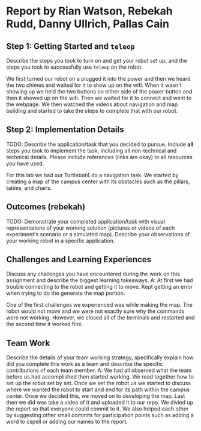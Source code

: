 # Report by Rian Watson, Rebekah Rudd, Danny Ullrich, Pallas Cain

## Step 1: Getting Started and `teleop`

Describe the steps you took to turn on and get your robot set up, and the steps you took to successfully use `teleop` on the robot.

We first turned our robot on a plugged it into the power and then we heard the two chimes and waited for it to show up on the wifi. When it wasn't showing up we held the two buttons on either side of the power button and then it showed up on the wifi. Then we waited for it to connect and went to the webpage. We then watched the videos about navigation and map building and started to take the steps to complete that with our robot.

## Step 2: Implementation Details

TODO: Describe the application/task that you decided to pursue. Include **all** steps you took to implement the task, including all non-technical and technical details. Please include references (links are okay) to all resources you have used.

For this lab we had our Turtlebot4 do a navigation task. We started by creating a map of the campus center with its obstacles such as the pillars, tables, and chairs.

## Outcomes (rebekah)

TODO: Demonstrate your completed application/task with visual representations of your working solution (pictures or videos of each experiment's scenario or a simulated map). Describe your observations of your working robot in a specific application.

## Challenges and Learning Experiences

Discuss any challenges you have encountered during the work on this assignment and describe the biggest learning takeaways.
A: At first we had trouble connecting to the robot and getting it to move. Kept getting an error when trying to do the generate the map portion.

One of the first challenges we experienced was while making the map. The robot would not move and we were not exactly sure why the commands were not working. However, we closed all of the terminals and restarted and the second time it worked fine.

## Team Work

Describe the details of your team working strategy, specifically explain how did you complete this work as a team and describe the specific contributions of each team member.
A: We had all observed what the team before us had accomplished then started working. We read together how to set up the robot set by set. Once we set the robot us we started to discuss where we wanted the robot to start and end for its path within the campus center. Once we decided this, we moved on to developing the map. Last then we did was take a video of it and uploaded it to our repo. We divied up the report so that everyone could commit to it. We also helped each other by suggesting other small commits for participation points such as adding a word to cspell or adding our names to the report.
